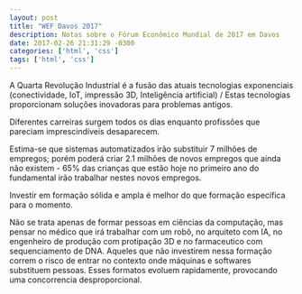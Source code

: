 ```yaml
---
layout: post
title: "WEF Davos 2017"
description: Notas sobre o Fórum Econômico Mundial de 2017 em Davos
date: 2017-02-26 21:31:29 -0300
categories: ['html', 'css']
tags: ['html', 'css']
---
```


A Quarta Revolução Industrial é a fusão das atuais tecnologias exponenciais (conectividade, IoT, impressão 3D, Inteligência artificial) / Estas tecnologias proporcionam soluções inovadoras para problemas antigos.

Diferentes carreiras surgem todos os dias enquanto profissões que pareciam imprescindíveis desaparecem.

Estima-se que sistemas automatizados irão substituir 7 milhões de empregos; porém poderá criar 2.1 milhões de novos empregos que ainda não existem - 65% das crianças que estão hoje no primeiro ano do fundamental irão trabalhar nestes novos empregos.

Investir em formação sólida e ampla é melhor do que formação específica para o momento.

Não se trata apenas de formar pessoas em ciências da computação, mas pensar no médico que irá trabalhar com um robô, no arquiteto com IA, no engenheiro de produção com protipação 3D e no farmaceutico com sequenciamento de DNA. Aqueles que não investirem nessa formação correm o risco de entrar no contexto onde máquinas e softwares substituem pessoas. Esses formatos evoluem rapidamente, provocando uma concorrencia desproporcional.
